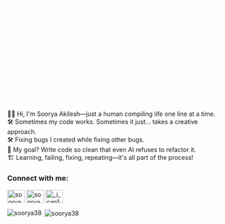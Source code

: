 <div style="background-image: url('https://encrypted-tbn0.gstatic.com/images?q=tbn:ANd9GcQVKVOr1bq9PjOoZmpPVfxOGEk1L0AwI1dI93587-3joW3bKdJqMrFfNDAxau2pXIf3L3M&usqp=CAU'); background-size: cover; background-position: center; text-align: center; padding: 100px 0;">
  <h1 style="color: white;">🚀 Debugging Life, One Commit at a Time!</h1>
  <h3 style="color: white;">A Developer by Day, Bug Exorcist by Night</h3>
</div>

<p align="left">
  🧑‍💻 Hi, I'm Soorya Akilesh—just a human compiling life one line at a time.<br>
  🛠️ Sometimes my code works. Sometimes it just... takes a creative approach.<br>
  🛠 Fixing bugs I created while fixing other bugs.<br>
  🎯 My goal? Write code so clean that even AI refuses to refactor it.<br>
  🏗 Learning, failing, fixing, repeating—it's all part of the process!<br>
</p>

<h3 align="left">Connect with me:</h3>
<p align="left">
  <a href="https://linkedin.com/in/sooryaakileshchithambaram" target="_blank"><img align="center" src="https://raw.githubusercontent.com/rahuldkjain/github-profile-readme-generator/master/src/images/icons/Social/linked-in-alt.svg" alt="soorya akilesh chithambaram" height="30" width="40" /></a>
  <a href="https://www.codechef.com/users/sooryaakilesh" target="_blank"><img align="center" src="https://cdn.jsdelivr.net/npm/simple-icons@3.1.0/icons/codechef.svg" alt="sooryaakilesh" height="30" width="40" /></a>
  <a href="https://codeforces.com/profile/_i_cap10_i_" target="_blank"><img align="center" src="https://raw.githubusercontent.com/rahuldkjain/github-profile-readme-generator/master/src/images/icons/Social/codeforces.svg" alt="_i_cap10_i_" height="30" width="40" /></a>
</p>

<p><img align="left" src="https://github-readme-stats.vercel.app/api/top-langs?username=soorya38&show_icons=true&locale=en&layout=compact" alt="soorya38" /></p>

<p>&nbsp;<img align="center" src="https://github-readme-stats.vercel.app/api?username=soorya38&show_icons=true&locale=en" alt="soorya38" /></p>
